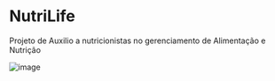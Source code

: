 # NutriLife
Projeto de Auxilio a nutricionistas no gerenciamento de Alimentação e Nutrição

![image](https://github.com/AlissonCastroFeitoza/NutriLife/assets/65246464/f511363e-e59b-4465-af86-30a90ed7795f)
